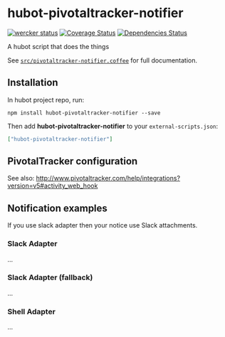 # hubot-pivotaltracker-notifier
[![wercker status](https://app.wercker.com/status/47bd9e783c1a1224b9fde838756dcb91/s/master "wercker status")](https://app.wercker.com/project/bykey/47bd9e783c1a1224b9fde838756dcb91)
[![Coverage Status](http://img.shields.io/coveralls/1syo/hubot-pivotaltracker-notifier.svg?style=flat)](https://coverals.io/r/1syo/hubot-pivotaltracker-notifier)
[![Dependencies Status](http://img.shields.io/david/1syo/hubot-pivotaltracker-notifier.svg?style=flat)](https://david-dm.org/1syo/hubot-pivotaltracker-notifier)

A hubot script that does the things

See [`src/pivotaltracker-notifier.coffee`](src/pivotaltracker-notifier.coffee) for full documentation.

## Installation

In hubot project repo, run:

`npm install hubot-pivotaltracker-notifier --save`

Then add **hubot-pivotaltracker-notifier** to your `external-scripts.json`:

```json
["hubot-pivotaltracker-notifier"]
```

## PivotalTracker configuration

See also:
http://www.pivotaltracker.com/help/integrations?version=v5#activity_web_hook

## Notification examples

If you use slack adapter then your notice use Slack attachments.

### Slack Adapter

...

### Slack Adapter (fallback)

...

### Shell Adapter

...
